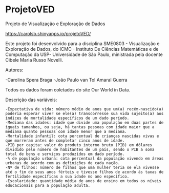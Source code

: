 # ProjetoVED

Projeto de Visualização e Exploração de Dados

https://carolsb.shinyapps.io/projetoVED/

Este projeto foi desenvolvido para a disciplina SME0803 - Visualização e Exploração de Dados, do ICMC - Instituto De Ciências Matemáticas e de Computação da USP- Universidade de São Paulo, ministrada pela docente Cibele Maria Russo Novelli.

Autores:

-Carolina Spera Braga
-João Paulo van Tol Amaral Guerra

Todos os dados foram coletados do site Our World in Data.

Descrição das variáveis:

    -Expectativa de vida: número médio de anos que um(a) recém-nascido(a) poderia esperar viver se ele(a) transcorresse sua vida sujeito(a) aos índices de mortalidade específicos de um dado período.
    -Mediana das idades: idade que divide uma população em duas partes de iguais tamanhos, ou seja, há tantas pessoas com idade maior que a mediana quanto pessoas com idade menor que a mediana.
    -Mortalidade infantil: cota percentual de crianças nascidas vivas e que morreram antes de completar cinco anos de idade.
    -PIB per capita: valor do produto interno bruto (PIB) em dólares dividido pelo número de habitantes de um país, sendo o PIB a soma total de bens e serviços produzidos em dado período.
    -% de população urbana: cota percentual da população vivendo em áreas urbanas de acordo com as definições de cada nação.
    -Nº de filhos: número de filhos que uma mulher teria se ela vivesse até o fim de seus anos férteis e tivesse filhos de acordo às taxas de fertilidade específicas a sua idade no ano específico.
    -Escolaridade: quantidade média de anos de ensino em todos os níveis educacionais para a população adulta.

